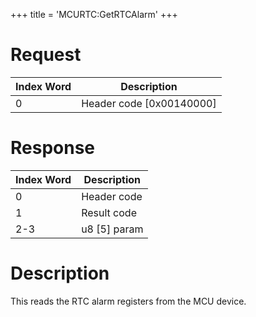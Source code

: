 +++
title = 'MCURTC:GetRTCAlarm'
+++

# Request

| Index Word | Description                |
|------------|----------------------------|
| 0          | Header code \[0x00140000\] |

# Response

| Index Word | Description    |
|------------|----------------|
| 0          | Header code    |
| 1          | Result code    |
| 2-3        | u8 \[5\] param |

# Description

This reads the RTC alarm registers from the MCU device.